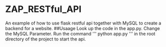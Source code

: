 # ZAP_RESTful_API
An example of how to use flask restful api together with MySQL to create a backend for a website.
##Usaage
Look up the code in the app.py.
Change the MySQL Parameter.
Run the command ''' python app.py ''' in the root directory of the project to start the api.

